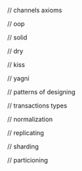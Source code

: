 // channels axioms

// oop

// solid

// dry

// kiss

// yagni

// patterns of designing

// transactions types

// normalization

// replicating

// sharding

// particioning